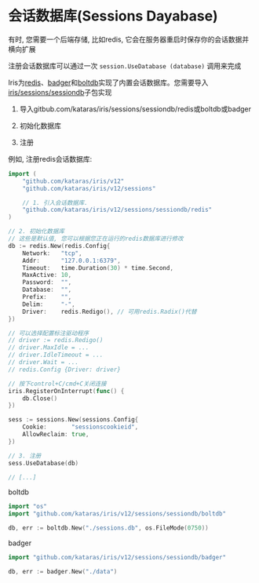 # 会话数据库(Sessions Dayabase)

有时, 您需要一个后端存储, 比如redis, 它会在服务器重启时保存你的会话数据并横向扩展

注册会话数据库可以通过一次 `session.UseDatabase (database)` 调用来完成

Iris为[redis](https://redis.io/)、[badger](https://github.com/dgraph-io/badger)和[boltdb](https://github.com/kataras/iris/wiki/github.com/etcd-io/bbolt)实现了内置会话数据库。您需要导入[iris/sessions/sessiondb](https://github.com/kataras/iris/tree/master/sessions/sessiondb)子包实现

1. 导入gitbub.com/kataras/iris/sessions/sessiondb/redis或boltdb或badger

2. 初始化数据库

3. 注册

例如, 注册redis会话数据库:

```go
import (
    "github.com/kataras/iris/v12"
    "github.com/kataras/iris/v12/sessions"

    // 1. 引入会话数据库.
    "github.com/kataras/iris/v12/sessions/sessiondb/redis"
)

// 2. 初始化数据库
// 这些是默认值, 您可以根据您正在运行的redis数据库进行修改
db := redis.New(redis.Config{
    Network:   "tcp",
    Addr:      "127.0.0.1:6379",
    Timeout:   time.Duration(30) * time.Second,
    MaxActive: 10,
    Password:  "",
    Database:  "",
    Prefix:    "",
    Delim:     "-",
    Driver:    redis.Redigo(), // 可用redis.Radix()代替 
})

// 可以选择配置标注驱动程序
// driver := redis.Redigo()
// driver.MaxIdle = ...
// driver.IdleTimeout = ...
// driver.Wait = ...
// redis.Config {Driver: driver}

// 按下control+C/cmd+C关闭连接
iris.RegisterOnInterrupt(func() {
    db.Close()
})

sess := sessions.New(sessions.Config{
    Cookie:       "sessionscookieid",
    AllowReclaim: true,
})

// 3. 注册
sess.UseDatabase(db)

// [...]
```

boltdb

```go
import "os"
import "github.com/kataras/iris/v12/sessions/sessiondb/boltdb"

db, err := boltdb.New("./sessions.db", os.FileMode(0750))
```

badger

```go
import "github.com/kataras/iris/v12/sessions/sessiondb/badger"

db, err := badger.New("./data")
```
